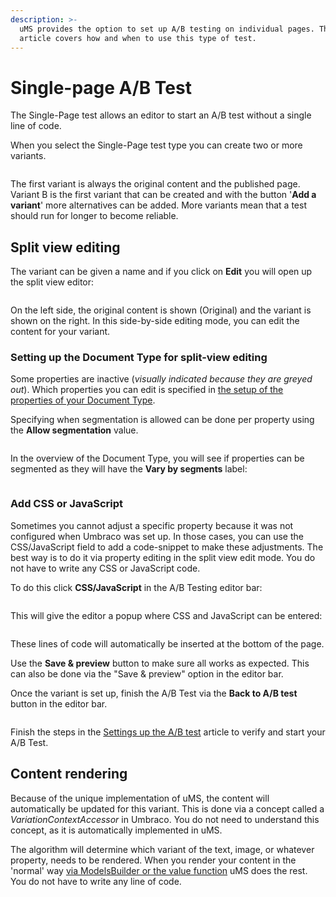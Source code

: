 ```yaml
---
description: >-
  uMS provides the option to set up A/B testing on individual pages. This
  article covers how and when to use this type of test.
---
```


# Single-page A/B Test

The Single-Page test allows an editor to start an A/B test without a single line of code.

When you select the Single-Page test type you can create two or more variants.

![]()

The first variant is always the original content and the published page. Variant B is the first variant that can be created and with the button '**Add a variant**' more alternatives can be added. More variants mean that a test should run for longer to become reliable.

## Split view editing

The variant can be given a name and if you click on **Edit** you will open up the split view editor:

![]()

On the left side, the original content is shown (Original) and the variant is shown on the right. In this side-by-side editing mode, you can edit the content for your variant.

### Setting up the Document Type for split-view editing

Some properties are inactive (_visually indicated because they are greyed out_). Which properties you can edit is specified in [the setup of the properties of your Document Type](https://our.umbraco.com/documentation/Getting-Started/Data/Defining-content/).

Specifying when segmentation is allowed can be done per property using the **Allow segmentation** value.

![]()

In the overview of the Document Type, you will see if properties can be segmented as they will have the **Vary by segments** label:

![]()

### Add CSS or JavaScript

Sometimes you cannot adjust a specific property because it was not configured when Umbraco was set up. In those cases, you can use the CSS/JavaScript field to add a code-snippet to make these adjustments. The best way is to do it via property editing in the split view edit mode. You do not have to write any CSS or JavaScript code.

To do this click **CSS/JavaScript** in the A/B Testing editor bar:

![]()

This will give the editor a popup where CSS and JavaScript can be entered:

![]()

These lines of code will automatically be inserted at the bottom of the page.

Use the **Save & preview** button to make sure all works as expected. This can also be done via the "Save & preview" option in the editor bar.

Once the variant is set up, finish the A/B Test via the **Back to A/B test** button in the editor bar.

![]()

Finish the steps in the [Settings up the A/B test](../setting-up-the-ab-test.md) article to verify and start your A/B Test.

## Content rendering

Because of the unique implementation of uMS, the content will automatically be updated for this variant. This is done via a concept called a _VariationContextAccessor_ in Umbraco. You do not need to understand this concept, as it is automatically implemented in uMS.

The algorithm will determine which variant of the text, image, or whatever property, needs to be rendered. When you render your content in the 'normal' way [via ModelsBuilder or the value function](https://our.umbraco.com/documentation/Getting-Started/Design/Rendering-Content/) uMS does the rest. You do not have to write any line of code.
